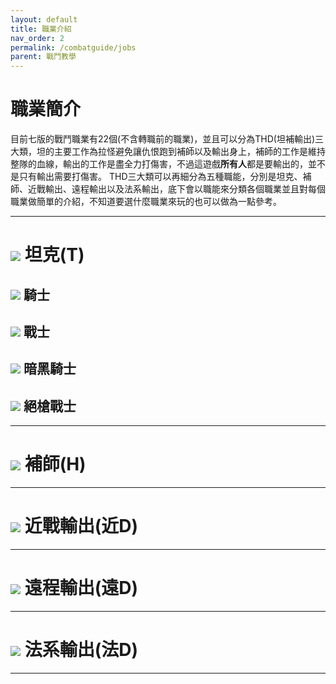 ```yaml
---
layout: default
title: 職業介紹
nav_order: 2
permalink: /combatguide/jobs
parent: 戰鬥教學
---
```


# 職業簡介

目前七版的戰鬥職業有22個(不含轉職前的職業)，並且可以分為THD(坦補輸出)三大類，坦的主要工作為拉怪避免讓仇恨跑到補師以及輸出身上，補師的工作是維持整隊的血線，輸出的工作是盡全力打傷害，不過這遊戲**所有人**都是要輸出的，並不是只有輸出需要打傷害。
THD三大類可以再細分為五種職能，分別是坦克、補師、近戰輸出、遠程輸出以及法系輸出，底下會以職能來分類各個職業並且對每個職業做簡單的介紹，不知道要選什麼職業來玩的也可以做為一點參考。  

---

# <img src = "https://ffxiv.gamerescape.com/w/images/6/6b/Tank_Icon_1.png"> 坦克(T)  

## <img src = "https://ffxiv.gamerescape.com/w/images/7/74/Paladin_Icon_10.png"> 騎士  
## <img src = "https://ffxiv.gamerescape.com/w/images/6/68/Warrior_Icon_10.png"> 戰士  
## <img src = "https://ffxiv.gamerescape.com/w/images/e/e3/Dark_Knight_Icon_10.png"> 暗黑騎士  
## <img src = "https://ffxiv.gamerescape.com/w/images/8/87/Gunbreaker_Icon_10.png"> 絕槍戰士  


---

# <img src = "https://ffxiv.gamerescape.com/w/images/d/d6/Healer_Icon_1.png"> 補師(H) 



---

# <img src = "https://ffxiv.gamerescape.com/w/images/2/29/Melee_DPS_Icon_1.png"> 近戰輸出(近D)  


---

# <img src = "https://ffxiv.gamerescape.com/w/images/3/3d/Physical_Ranged_DPS_Icon_1.png"> 遠程輸出(遠D)  


---

# <img src = "https://ffxiv.gamerescape.com/w/images/6/65/Magic_Ranged_DPS_Icon_1.png"> 法系輸出(法D)  


---
